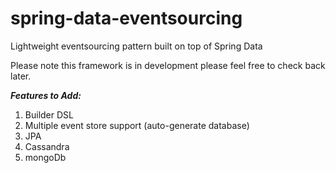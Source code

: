 # spring-data-eventsourcing #
Lightweight eventsourcing pattern built on top of Spring Data

Please note this framework is in development please feel free to check back later.

***Features to Add:***  
1. Builder DSL  
2. Multiple event store support (auto-generate database)  
3. JPA  
4. Cassandra  
5. mongoDb  
